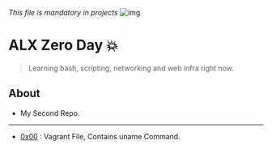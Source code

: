 *This file is mandatory in projects*
![img](https://github.com/DevIA3kl/other/blob/master/more/ALX.png)

# ALX Zero Day 💥

>Learning bash, scripting, networking and web infra right now.

## About

- My Second Repo.

---

- [0x00](./0x00-vagrant) : Vagrant File, Contains uname Command.

